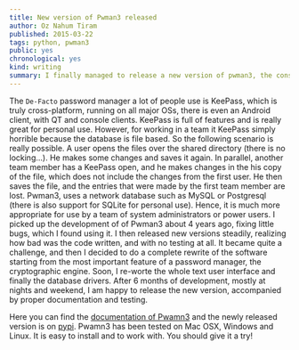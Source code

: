 ```yaml
---
title: New version of Pwman3 released
author: Oz Nahum Tiram
published: 2015-03-22
tags: python, pwman3
public: yes
chronological: yes
kind: writing
summary: I finally managed to release a new version of pwman3, the console and network password manager. Read more about it here.
---
```


The `De-Facto` password manager a lot of people use is KeePass, which is truly
cross-platform, running on all major OSs, there is even an Android client, with 
QT and console clients. KeePass is full of features and is really great for 
personal use. 
However, for working in a team it KeePass simply horrible because the database is 
file based. So the following scenario is really possible.
A user opens the files over the shared directory (there is no locking...).
He makes some changes and saves it again. In parallel, another team member 
has a KeePass open, and he makes changes in the his copy of the file, 
which does not include the changes from the first user. 
He then saves the file, and the entries that were made by the first team member
are lost.
Pwman3, uses a network database such as MySQL or Postgresql (there is also 
support for SQLite for personal use). Hence, it is much more appropriate for 
use by a team of system administrators or power users. 
I picked up the development of of Pwman3 about 4 years ago, fixing little bugs, 
which I found using it. I then released new versions steadily, realizing how bad
was the code written, and with no testing at all. It became quite a challenge, and
then I decided to do a complete rewrite of the software starting from the most 
important feature of a password manager, the cryptographic engine. Soon, I re-worte
the whole text user interface and finally the database drivers. 
After 6 months of development, mostly at nights and weekend, I am happy to release
the new version, accompanied by proper documentation and testing.

Here you can find the  [documentation of Pwamn3][1] and the newly released version 
is on [pypi][2]. Pwamn3 has been tested on Mac OSX, Windows and Linux. 
It is easy to install and to work with. You should give it a try! 

[1]: http://pwman3.readthedocs.org/en/latest/ 
[2]: https://pypi.python.org/pypi/pwman3/



